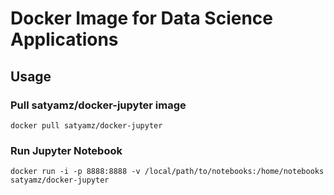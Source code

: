 # Docker Image for Data Science Applications
## Usage

### Pull satyamz/docker-jupyter image

```
docker pull satyamz/docker-jupyter
```

### Run Jupyter Notebook

```
docker run -i -p 8888:8888 -v /local/path/to/notebooks:/home/notebooks satyamz/docker-jupyter
```